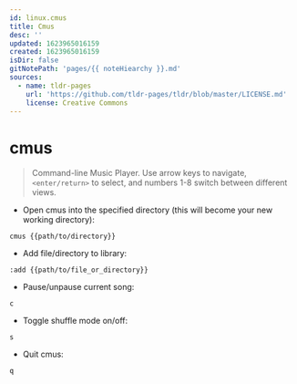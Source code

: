 ```yaml
---
id: linux.cmus
title: Cmus
desc: ''
updated: 1623965016159
created: 1623965016159
isDir: false
gitNotePath: 'pages/{{ noteHiearchy }}.md'
sources:
  - name: tldr-pages
    url: 'https://github.com/tldr-pages/tldr/blob/master/LICENSE.md'
    license: Creative Commons
---
```

# cmus

> Command-line Music Player.
> Use arrow keys to navigate, `<enter/return>` to select, and numbers 1-8 switch between different views.

- Open cmus into the specified directory (this will become your new working directory):

`cmus {{path/to/directory}}`

- Add file/directory to library:

`:add {{path/to/file_or_directory}}`

- Pause/unpause current song:

`c`

- Toggle shuffle mode on/off:

`s`

- Quit cmus:

`q`

